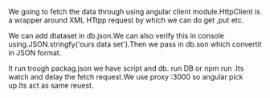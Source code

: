 We going to fetch the data through using angular client module.HttpClient is a wrapper around XML HTtpp request by which we can do get ,put etc.

We can add dtataset in db.json.We can also verify this in console using.JSON.stringfy('ours data set').Then we pass in db.son which convertit in JSON format.

It run trough packag.json we have script and db. run DB or npm run .Its watch and delay the fetch request.We use proxy :3000 so angular pick up.Its act as same reuest. 
